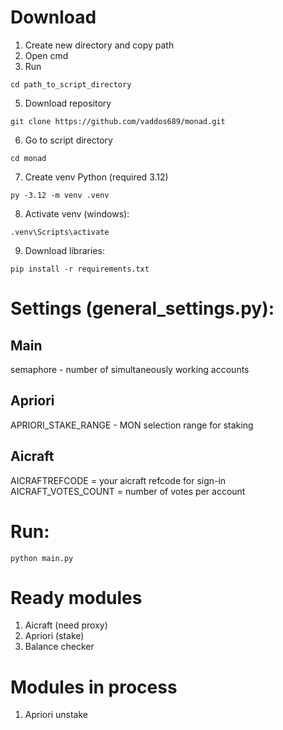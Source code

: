 
  
# Download

1. Create new directory and copy path
2. Open cmd
3. Run
```
cd path_to_script_directory
```
5. Download repository
```
git clone https://github.com/vaddos689/monad.git
```
6. Go to script directory
```
cd monad
```
7. Create venv Python (required 3.12)
```
py -3.12 -m venv .venv
```
8. Activate venv (windows):
```
.venv\Scripts\activate
```
9. Download libraries:
```
pip install -r requirements.txt
```
# Settings (general_settings.py):
## Main
semaphore - number of simultaneously working accounts
## Apriori
APRIORI_STAKE_RANGE - MON selection range for staking
## Aicraft
AICRAFTREFCODE =  your aicraft refcode for sign-in
AICRAFT_VOTES_COUNT = number of votes per account

# Run:
```
python main.py
```
# Ready modules
1) Aicraft (need proxy)
2) Apriori (stake)
3) Balance checker
# Modules in process
1) Apriori unstake